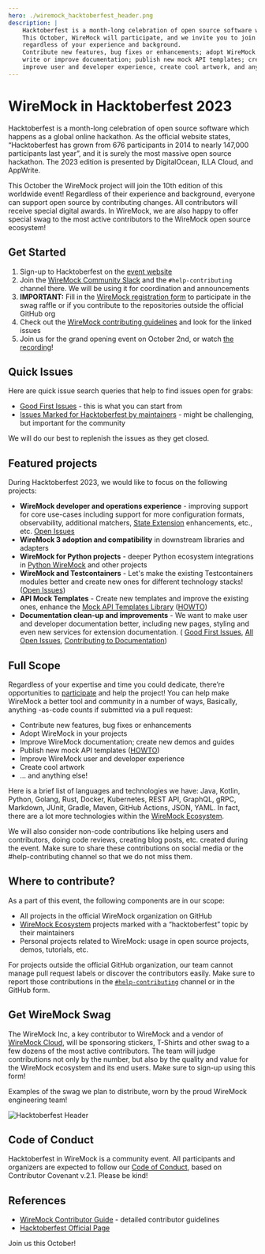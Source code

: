 ```yaml
---
hero: ./wiremock_hacktoberfest_header.png
description: |
    Hacktoberfest is a month-long celebration of open source software which happens as a global online hackathon.
    This October, WireMock will participate, and we invite you to join us,
    regardless of your experience and background.
    Contribute new features, bug fixes or enhancements; adopt WireMock in your projects;
    write or improve documentation; publish new mock API templates; create new demos;
    improve user and developer experience, create cool artwork, and anything else!
---
```


# WireMock in Hacktoberfest 2023

Hacktoberfest is a month-long celebration of open source software which happens as a global online hackathon.
As the official website states, “Hacktoberfest has grown from 676 participants in 2014 to nearly 147,000 participants last year”,
and it is surely the most massive open source hackathon.
The 2023 edition is presented by DigitalOcean, ILLA Cloud, and AppWrite.

This October the WireMock project will join the 10th edition of this worldwide event!
Regardless of their experience and background, everyone can support open source by contributing changes.
All contributors will receive special digital awards.
In WireMock, we are also happy to offer special swag to the most active contributors to the WireMock open source ecosystem!

## Get Started

1. Sign-up to Hacktoberfest on the [event website](https://hacktoberfest.com/)
2. Join the [WireMock Community Slack](https://slack.wiremock.org/) and the `#help-contributing` channel there.
   We will be using it for coordination and announcements
3. **IMPORTANT:** Fill in the [WireMock registration form](https://docs.google.com/forms/d/e/1FAIpQLSeBiJSYV4PNFYOH1Jo9PSheOYKxqV2NJE3LELL9a_fYq4fpfw/viewform?usp=sf_link)
   to participate in the swag raffle or
   if you contribute to the repositories outside the official GitHub org
4. Check out the [WireMock contributing guidelines](../../participate) and look for the linked issues
5. Join us for the grand opening event on October 2nd, or watch [the recording](https://www.youtube.com/watch?v=7V_GLLsVQQM)!

## Quick Issues

Here are quick issue search queries that help to find issues open for grabs:

- [Good First Issues](https://github.com/search?q=org%3Awiremock+label%3A%22good+first+issue%22+is%3Aissue+is%3Aopen+&type=issues&s=&o=desc) - this is what you can start from
- [Issues Marked for Hacktoberfest by maintainers](https://github.com/search?q=org%3Awiremock+label%3Ahacktoberfest%2C%22help+wanted%22+is%3Aissue+is%3Aopen+&type=issues&s=&o=desc) - might be challenging, but important for the community

We will do our best to replenish the issues as they get closed.

## Featured projects

During Hacktoberfest 2023, we would like to focus on the following projects:

- **WireMock developer and operations experience** -
  improving support for core use-cases including support for more configuration formats,
  observability, additional matchers, [State Extension](https://github.com/wiremock/wiremock-extension-state) enhancements, etc., etc.
  [Open Issues](https://github.com/search?q=org%3Awiremock+label%3Ahacktoberfest%2C%22help+wanted%22+is%3Aissue+is%3Aopen+repo%3Awiremock&type=issues&s=&o=desc)
- **WireMock 3 adoption and compatibility** in downstream libraries and adapters
- **WireMock for Python projects** - deeper Python ecosystem integrations in
  [Python WireMock](https://github.com/wiremock/python-wiremock/)
  and other projects
- **WireMock and Testcontainers** -
  Let's make the existing Testcontainers modules better and create new ones for different technology stacks!
  ([Open Issues](https://github.com/search?q=org%3Awiremock+is%3Aissue+is%3Aopen+label%3Atestcontainers++&type=issues&s=&o=desc))
- **API Mock Templates** - Create new templates and improve the existing ones,
  enhance the [Mock API Templates Library](https://library.wiremock.org/) ([HOWTO](https://www.wiremock.io/post/how-to-contributing-to-wiremock-api-templates-library))
- **Documentation clean-up and improvements** - We want to make user and developer documentation better,
  including new pages, styling and even new services for extension documentation.
  ( [Good First Issues](https://github.com/search?q=org%3Awiremock+is%3Aissue+is%3Aopen++label%3Adocumentation+label%3A%22good+first+issue%22+&type=issues&s=&o=desc),
    [All Open Issues](https://github.com/search?q=org%3Awiremock+label%3Adocumentation+is%3Aissue+is%3Aopen+&type=issues&s=&o=desc),
    [Contributing to Documentation](https://github.com/wiremock/community/tree/main/contributing#contributing-to-documentation))

## Full Scope

Regardless of your expertise and time you could dedicate, there’re opportunities to [participate](../../participate) and help the project!
You can help make WireMock a better tool and community in a number of ways, Basically, anything -as-code counts if submitted via a pull request:

- Contribute new features, bug fixes or enhancements
- Adopt WireMock in your projects
- Improve WireMock documentation; create new demos and guides
- Publish new mock API templates ([HOWTO](https://www.wiremock.io/post/how-to-contributing-to-wiremock-api-templates-library))
- Improve WireMock user and developer experience
- Create cool artwork
- ... and anything else!

Here is a brief list of languages and technologies we have:
Java, Kotlin, Python, Golang, Rust, Docker, Kubernetes, REST API, GraphQL, gRPC,
Markdown, JUnit, Gradle, Maven, GitHub Actions, JSON, YAML.
In fact, there are a lot more technologies within the
[WireMock Ecosystem](https://github.com/wiremock/ecosystem).

We will also consider non-code contributions like helping users and contributors, doing code reviews, creating blog posts, etc. created during the event. Make sure to share these contributions on social media or the #help-contributing channel so that we do not miss them.

## Where to contribute?

As a part of this event, the following components are in our scope:

- All projects in the official WireMock organization on GitHub
- [WireMock Ecosystem](https://github.com/wiremock/ecosystem) projects
  marked with a “hacktoberfest” topic by their maintainers
- Personal projects related to WireMock: usage in open source projects, demos, tutorials, etc.

For projects outside the official GitHub organization,
our team cannot manage pull request labels or discover the contributors easily.
Make sure to report those contributions in the [`#help-contributing`](https://slack.wiremock.org/) channel or in the GitHub form.

## Get WireMock Swag

The WireMock Inc, a key contributor to WireMock and a vendor of
[WireMock Cloud](https://www.wiremock.io/product),
will be sponsoring stickers, T-Shirts and other swag to a few dozens of the most active contributors.
The team will judge contributions not only by the number, but also by the quality
and value for the WireMock ecosystem and its end users.
Make sure to sign-up using this form!

Examples of the swag we plan to distribute,
worn by the proud WireMock engineering team!

![Hacktoberfest Header](/images/events/hacktoberfest/wiremock_tshirts.png)

## Code of Conduct

Hacktoberfest in WireMock is a community event.
All participants and organizers are expected to follow our
[Code of Conduct](https://github.com/wiremock/.github/blob/main/CODE_OF_CONDUCT.md),
based on Contributor Covenant v.2.1.
Please be kind!

## References

- [WireMock Contributor Guide](https://wiremock.org/participate) -
  detailed contributor guidelines
- [Hacktoberfest Official Page](https://hacktoberfest.com/)

Join us this October!
